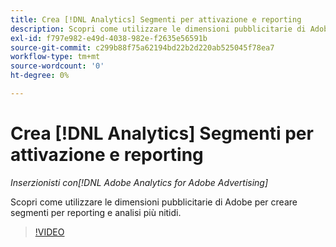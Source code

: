 ```yaml
---
title: Crea [!DNL Analytics] Segmenti per attivazione e reporting
description: Scopri come utilizzare le dimensioni pubblicitarie di Adobe per creare segmenti per reporting e analisi più nitidi.
exl-id: f797e982-e49d-4038-982e-f2635e56591b
source-git-commit: c299b88f75a62194bd22b2d220ab525045f78ea7
workflow-type: tm+mt
source-wordcount: '0'
ht-degree: 0%

---
```


# Crea [!DNL Analytics] Segmenti per attivazione e reporting

*Inserzionisti con[!DNL Adobe Analytics for Adobe Advertising]*

Scopri come utilizzare le dimensioni pubblicitarie di Adobe per creare segmenti per reporting e analisi più nitidi.

>[!VIDEO](https://video.tv.adobe.com/v/33916)
